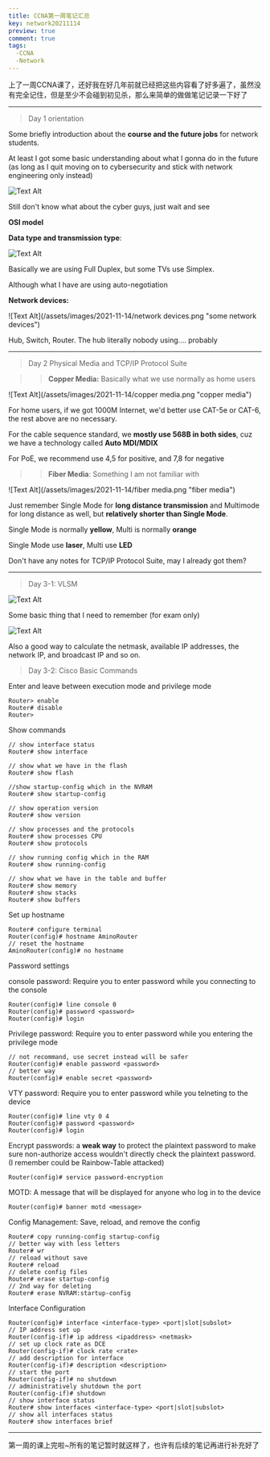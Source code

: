 ```yaml
---
title: CCNA第一周笔记汇总
key: network20211114
preview: true
comment: true
tags:
  -CCNA
  -Network
---
```


上了一周CCNA课了，还好我在好几年前就已经把这些内容看了好多遍了，虽然没有完全记住，但是至少不会碰到初见杀，那么来简单的做做笔记记录一下好了

---



> Day 1 orientation

Some briefly introduction about the **course and the future jobs** for network students.

At least I got some basic understanding about what I gonna do in the future (as long as I quit moving on to cybersecurity and stick with network engineering only instead)

![Text Alt](/assets/images/2021-11-14/work.png "job list")

Still don't know what about the cyber guys, just wait and see

**OSI model**

**Data type and transmission type**:

![Text Alt](/assets/images/2021-11-14/type.png "types")

Basically we are using Full Duplex, but some TVs use Simplex.

Although what I have are using auto-negotiation

**Network devices:**

![Text Alt](/assets/images/2021-11-14/network devices.png "some network devices")

Hub, Switch, Router. The hub literally nobody using.... probably

---



> Day 2 Physical Media and TCP/IP Protocol Suite

> >**Copper Media:** Basically what we use normally as home users

![Text Alt](/assets/images/2021-11-14/copper media.png "copper media")

For home users, if we got 1000M Internet, we'd better use CAT-5e or CAT-6, the rest above are no necessary.

For the cable sequence standard, we **mostly use 568B in both sides**, cuz we have a technology called **Auto MDI/MDIX**

For PoE, we recommend use 4,5 for positive, and 7,8 for negative

> >**Fiber Media**: Something I am not familiar with

![Text Alt](/assets/images/2021-11-14/fiber media.png "fiber media")

Just remember Single Mode for **long distance transmission** and Multimode for long distance as well, but **relatively shorter than Single Mode**.

Single Mode is normally **yellow**, Multi is normally **orange**

Single Mode use **laser**, Multi use **LED**

Don't have any notes for TCP/IP Protocol Suite, may I already got them?

---

> Day 3-1: VLSM 

![Text Alt](/assets/images/2021-11-14/netmask.png "netmask")

Some basic thing that I need to remember (for exam only)

![Text Alt](/assets/images/2021-11-14/calculation.png "some good calculation hints")

Also a good way to calculate the netmask, available IP addresses, the network IP, and broadcast IP and so on.

> Day 3-2: Cisco Basic Commands

Enter and leave between execution mode and privilege mode

```
Router> enable
Router# disable
Router>
```

Show commands

```
// show interface status
Router# show interface

// show what we have in the flash
Router# show flash

//show startup-config which in the NVRAM
Router# show startup-config

// show operation version 
Router# show version

// show processes and the protocols
Router# show processes CPU
Router# show protocols

// show running config which in the RAM
Router# show running-config

// show what we have in the table and buffer
Router# show memory
Router# show stacks
Router# show buffers

```

Set up hostname

```
Router# configure terminal
Router(config)# hostname AminoRouter
// reset the hostname
AminoRouter(config)# no hostname
```

Password settings

console password: Require you to enter password while you connecting to the console

```
Router(config)# line console 0
Router(config)# password <password>
Router(config)# login
```

Privilege password: Require you to enter password while you entering the privilege mode

```
// not recommand, use secret instead will be safer
Router(config)# enable password <password>
// better way
Router(config)# enable secret <password>
```

VTY password: Require you to enter password while you telneting to the device

```
Router(config)# line vty 0 4
Router(config)# password <password>
Router(config)# login
```

Encrypt passwords: a **weak way** to protect the plaintext password to make sure non-authorize access wouldn't directly check the plaintext password. (I remember could be Rainbow-Table attacked)

```
Router(config)# service password-encryption
```

MOTD: A message that will be displayed for anyone who log in to the device

```
Router(config)# banner motd <message>
```

Config Management: Save, reload, and remove the config

```
Router# copy running-config startup-config
// better way with less letters
Router# wr
// reload without save
Router# reload
// delete config files
Router# erase startup-config
// 2nd way for deleting
Router# erase NVRAM:startup-config
```

Interface Configuration

```
Router(config)# interface <interface-type> <port|slot|subslot>
// IP address set up
Router(config-if)# ip address <ipaddress> <netmask>
// set up clock rate as DCE
Router(config-if)# clock rate <rate>
// add description for interface
Router(config-if)# description <description>
// start the port
Router(config-if)# no shutdown
// administratively shutdown the port
Router(config-if)# shutdown
// show interface status
Router# show interfaces <interface-type> <port|slot|subslot>
// show all interfaces status
Router# show interfaces brief
```

---

第一周的课上完啦~所有的笔记暂时就这样了，也许有后续的笔记再进行补充好了

